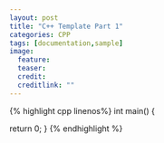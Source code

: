 ```yaml
---
layout: post
title: "C++ Template Part 1"
categories: CPP
tags: [documentation,sample]
image:
  feature: 
  teaser:  
  credit: 
  creditlink: ""
---
```

{% highlight cpp linenos%}
int main()
{

 return 0; 
}
{% endhighlight %}
